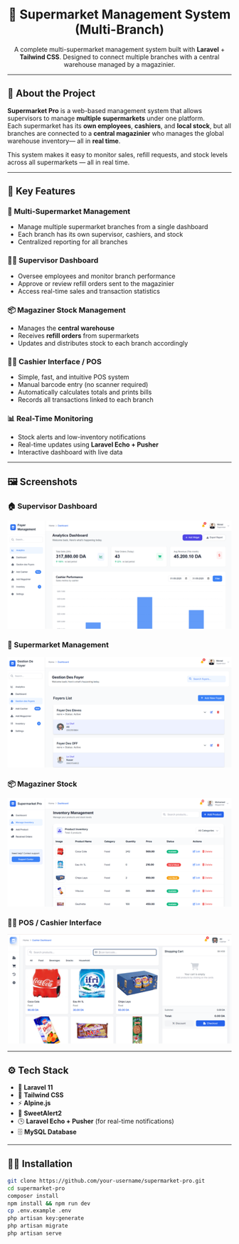 

<h1 align="center">🛒 Supermarket Management System (Multi-Branch)</h1>
<p align="center">
  A complete multi-supermarket management system built with <b>Laravel</b> + <b>Tailwind CSS</b>.  
  Designed to connect multiple branches with a central warehouse managed by a magazinier.
</p>

---

## 🚀 About the Project

**Supermarket Pro** is a web-based management system that allows supervisors to manage **multiple supermarkets** under one platform.  
Each supermarket has its **own employees**, **cashiers**, and **local stock**, but all branches are connected to a **central magazinier** who manages the global warehouse inventory— all in **real time**.

This system makes it easy to monitor sales, refill requests, and stock levels across all supermarkets — all in real time.

---

## 🧩 Key Features

### 🏢 Multi-Supermarket Management
- Manage multiple supermarket branches from a single dashboard  
- Each branch has its own supervisor, cashiers, and stock  
- Centralized reporting for all branches  

### 👨‍💼 Supervisor Dashboard
- Oversee employees and monitor branch performance  
- Approve or review refill orders sent to the magazinier  
- Access real-time sales and transaction statistics  

### 📦 Magaziner Stock Management
- Manages the **central warehouse**  
- Receives **refill orders** from supermarkets  
- Updates and distributes stock to each branch accordingly  

### 👩‍💻 Cashier Interface / POS
- Simple, fast, and intuitive POS system  
- Manual barcode entry (no scanner required)  
- Automatically calculates totals and prints bills  
- Records all transactions linked to each branch  

### 📊 Real-Time Monitoring
- Stock alerts and low-inventory notifications  
- Real-time updates using **Laravel Echo + Pusher**  
- Interactive dashboard with live data  

---

## 🖼️ Screenshots

### 🏠 Supervisor Dashboard
![Dashboard Screenshot](images/Supervisor-Dashboard.png)

### 🏪 Supermarket Management
![Supermarket Screenshot](images/Markets.png)

### 📦 Magaziner Stock
![Stock Screenshot](images/Stock-Management.png)

### 👩‍💻 POS / Cashier Interface
![POS Screenshot](images/pos.png)

---

## ⚙️ Tech Stack
- 🧩 **Laravel 11**
- 🎨 **Tailwind CSS**
- ⚡ **Alpine.js**
- 🔔 **SweetAlert2**
- 🕒 **Laravel Echo + Pusher** (for real-time notifications)
- 🗄️ **MySQL Database**

---

## 🧑‍💻 Installation

```bash
git clone https://github.com/your-username/supermarket-pro.git
cd supermarket-pro
composer install
npm install && npm run dev
cp .env.example .env
php artisan key:generate
php artisan migrate
php artisan serve
